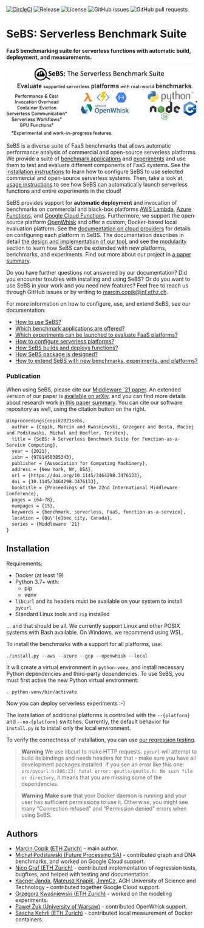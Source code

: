 
[![CircleCI](https://circleci.com/gh/spcl/serverless-benchmarks.svg?style=shield)](https://circleci.com/gh/spcl/serverless-benchmarks)
![Release](https://img.shields.io/github/v/release/spcl/serverless-benchmarks)
![License](https://img.shields.io/github/license/spcl/serverless-benchmarks)
![GitHub issues](https://img.shields.io/github/issues/spcl/serverless-benchmarks)
![GitHub pull requests](https://img.shields.io/github/issues-pr/spcl/serverless-benchmarks)

# SeBS: Serverless Benchmark Suite

**FaaS benchmarking suite for serverless functions with automatic build, deployment, and measurements.**

![Overview of SeBS features and components.](docs/overview.png)

SeBS is a diverse suite of FaaS benchmarks that allows automatic performance analysis of
commercial and open-source serverless platforms. We provide a suite of
[benchmark applications](docs/benchmarks.md) and [experiments](docs/experiments.md)
and use them to test and evaluate different components of FaaS systems.
See the [installation instructions](#installation) to learn how to configure SeBS to use selected
commercial and open-source serverless systems.
Then, take a look at [usage instructions](docs/usage.md) to see how
SeBS can automatically launch serverless functions and entire experiments in the cloud!


SeBS provides support for **automatic deployment** and invocation of benchmarks on
commercial and black-box platforms
[AWS Lambda](https://aws.amazon.com/lambda/),
[Azure Functions](https://azure.microsoft.com/en-us/services/functions/),
and [Google Cloud Functions](https://cloud.google.com/functions).
Furthermore, we support the open-source platform [OpenWhisk](https://openwhisk.apache.org/)
and offer a custom, Docker-based local evaluation platform.
See the [documentation on cloud providers](docs/platforms.md)
for details on configuring each platform in SeBS.
The documentation describes in detail [the design and implementation of our
tool](docs/design.md), and see the [modularity](docs/modularity.md)
section to learn how SeBS can be extended with new platforms, benchmarks, and experiments.
Find out more about our project in [a paper summary](https://mcopik.github.io/projects/sebs/).

Do you have further questions not answered by our documentation?
Did you encounter troubles with installing and using SeBS?
Or do you want to use SeBS in your work and you need new features?
Feel free to reach us through GitHub issues or by writing to <marcin.copik@inf.ethz.ch>.


For more information on how to configure, use, and extend SeBS, see our
documentation:

* [How to use SeBS?](docs/usage.md)
* [Which benchmark applications are offered?](docs/benchmarks.md)
* [Which experiments can be launched to evaluate FaaS platforms?](docs/experiments.md)
* [How to configure serverless platforms?](docs/platforms.md)
* [How SeBS builds and deploys functions?](docs/build.md)
* [How SeBS package is designed?](docs/design.md)
* [How to extend SeBS with new benchmarks, experiments, and platforms?](docs/modularity.md)

### Publication

When using SeBS, please cite our [Middleware '21 paper](https://dl.acm.org/doi/abs/10.1145/3464298.3476133).
An extended version of our paper is [available on arXiv](https://arxiv.org/abs/2012.14132), and you can
find more details about research work [in this paper summary](https://mcopik.github.io/projects/sebs/).
You can cite our software repository as well, using the citation button on the right.

```
@inproceedings{copik2021sebs,
  author = {Copik, Marcin and Kwasniewski, Grzegorz and Besta, Maciej and Podstawski, Michal and Hoefler, Torsten},
  title = {SeBS: A Serverless Benchmark Suite for Function-as-a-Service Computing},
  year = {2021},
  isbn = {9781450385343},
  publisher = {Association for Computing Machinery},
  address = {New York, NY, USA},
  url = {https://doi.org/10.1145/3464298.3476133},
  doi = {10.1145/3464298.3476133},
  booktitle = {Proceedings of the 22nd International Middleware Conference},
  pages = {64–78},
  numpages = {15},
  keywords = {benchmark, serverless, FaaS, function-as-a-service},
  location = {Qu\'{e}bec city, Canada},
  series = {Middleware '21}
}
```

## Installation

Requirements:
- Docker (at least 19)
- Python 3.7+ with:
    - pip
    - venv
- `libcurl` and its headers must be available on your system to install `pycurl`
- Standard Linux tools and `zip` installed

... and that should be all. We currently support Linux and other POSIX systems with Bash available.
On Windows, we recommend using WSL.

To install the benchmarks with a support for all platforms, use:

```
./install.py --aws --azure --gcp --openwhisk --local
```

It will create a virtual environment in `python-venv`, and install necessary Python
dependencies and third-party dependencies. To use SeBS, you must first active the new Python
virtual environment:

```
. python-venv/bin/activate
```

Now you can deploy serverless experiments :-)

The installation of additional platforms is controlled with the `--{platform}` and `--no-{platform}`
switches. Currently, the default behavior for `install.py` is to install only the
local environment.

To verify the correctness of installation, you can use [our regression testing](docs/usage.md#regression).

> **Warning**
> We use libcurl to make HTTP requests. `pycurl` will attempt to build its bindings and needs headers for that - make sure you have all development packages installed. If you see an error like this one: `src/pycurl.h:206:13: fatal error: gnutls/gnutls.h: No such file or directory`, it means that you are missing some of the dependencies.

> **Warning**
> **Make sure** that your Docker daemon is running and your user has sufficient permissions to use it. Otherwise, you might see many "Connection refused" and "Permission denied" errors when using SeBS.

## Authors

* [Marcin Copik (ETH Zurich)](https://github.com/mcopik/) - main author.
* [Michał Podstawski (Future Processing SA)](https://github.com/micpod/) - contributed graph and DNA benchmarks, and worked on Google Cloud support.
* [Nico Graf (ETH Zurich)](https://github.com/ncograf/) - contributed implementation of regression tests, bugfixes, and helped with testing and documentation.
* [Kacper Janda](https://github.com/Kacpro), [Mateusz Knapik](https://github.com/maknapik), [JmmCz](https://github.com/JmmCz), AGH University of Science and Technology - contributed together Google Cloud support.
* [Grzegorz Kwaśniewski (ETH Zurich)](https://github.com/gkwasniewski) - worked on the modeling experiments.
* [Paweł Żuk (University of Warsaw)](https://github.com/pmzuk) - contributed OpenWhisk support.
* [Sascha Kehrli (ETH Zurich)](https://github.com/skehrli) - contributed local measurement of Docker containers.

